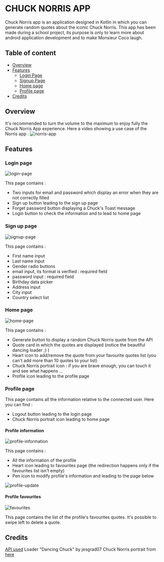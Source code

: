 # CHUCK NORRIS APP

Chuck Norris app is an application designed in Kotlin in which you can generate random quotes about the iconic Chuck Norris.
This app has been made during a school project, its purpose is only to learn more about android application development and to make Monsieur Coco laugh.

## Table of content
* [Overview](#overview)
* [Features](#features)
    * [Login Page](#login-page)
    * [Signup Page](#sign-up-page)
    * [Home page](#home-page)
    * [Profile page](#profile-page)
* [Credits](#credits)

## Overview

It's recommended to turn the volume to the maximum to enjoy fully the Chuck Norris App experience. 
Here a video showing a use case of the Norris app : 
![norris-app](screenshots/norris-app-demo.gif)

## Features

### Login page

![login-page](screenshots/login-page.jpg)

This page contains : 
* Two inputs for email and password which display an error when they are not correctly filled
* Sign up button leading to the sign up page
* Forget password button displaying a Chuck's Toast message
* Login button to check the information and to lead to home page

### Sign up page

![signup-page](screenshots/signup-page.jpg)

This page contains : 
* First name input 
* Last name input
* Gender radio buttons 
* email input, its format is verified : required field
* password input : required field
* Birthday data picker 
* Address input 
* City input 
* Country select list

### Home page 

![home-page](screenshots/home-page.jpg)

This page contains : 
* Generate button to display a random Chuck Norris quote from the API
* Quote card in which the quotes are displayed (notice the beautiful dancing loader ;) )
* Heart icon to add/remove the quote from your favourite quotes list (you can't add more than 10 quotes to your list)
* Chuck Norris portrait icon : if you are brave enough, you can touch it and see what happens ...
* Profile icon leading to the profile page


### Profile page 

This page contains all the information relative to the connected user.
Here you can find : 
* Logout button leading to the login page
* Chuck Norris portrait icon leading to home page

#### Profile information

![profile-information](screenshots/profile-information.jpg)

This page contains : 
* All the information of the profile
* Heart icon leading to favourites page (the redirection happens only if the favourites list isn't empty)
* Pen icon to modify profile's information and leading to the page below 

![profile-update](screenshots/profile-update.jpg)

#### Profile favourites

![favourites](screenshots/favourite-page.jpg)

This page contains the list of the profile's favourites quotes. 
It's possible to swipe left to delete a quote. 

## Credits

[API used](https://api.chucknorris.io/)
Loader "Dancing Chuck" by jesgrad07
Chuck Norris portrait from [here](https://market.enonic.com/vendors/enonic/chuck-norris-widget)




